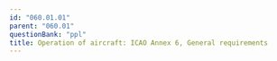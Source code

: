 ```yaml
---
id: "060.01.01"
parent: "060.01"
questionBank: "ppl"
title: Operation of aircraft: ICAO Annex 6, General requirements
---
```

